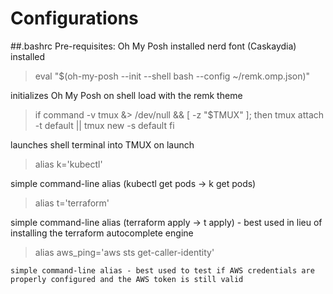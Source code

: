 # Configurations

##.bashrc
Pre-requisites: 
  Oh My Posh installed
  nerd font (Caskaydia) installed

>eval "$(oh-my-posh --init --shell bash --config ~/remk.omp.json)"

  initializes Oh My Posh on shell load with the remk theme
  
 >if command -v tmux &> /dev/null && [ -z "$TMUX" ]; then
	tmux attach -t default || tmux new -s default
  fi
  
  launches shell terminal into TMUX on launch
  
 >alias k='kubectl'
 
  simple command-line alias (kubectl get pods -> k get pods)
  
 >alias t='terraform'
 
  simple command-line alias (terraform apply -> t apply) - best used in lieu of installing the terraform autocomplete engine
  
  >alias aws_ping='aws sts get-caller-identity'
  
    simple command-line alias - best used to test if AWS credentials are properly configured and the AWS token is still valid
